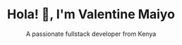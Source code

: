 <h1 align="center">Hola! 👋, I'm Valentine Maiyo</h1>
<p align="center">A passionate fullstack developer from Kenya</p>

